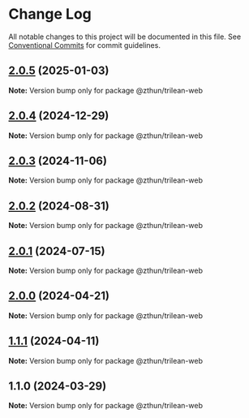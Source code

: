 # Change Log

All notable changes to this project will be documented in this file.
See [Conventional Commits](https://conventionalcommits.org) for commit guidelines.

## [2.0.5](https://github.com/zthun/trilean/compare/v2.0.4...v2.0.5) (2025-01-03)

**Note:** Version bump only for package @zthun/trilean-web





## [2.0.4](https://github.com/zthun/trilean/compare/v2.0.3...v2.0.4) (2024-12-29)

**Note:** Version bump only for package @zthun/trilean-web





## [2.0.3](https://github.com/zthun/trilean/compare/v2.0.2...v2.0.3) (2024-11-06)

**Note:** Version bump only for package @zthun/trilean-web





## [2.0.2](https://github.com/zthun/trilean/compare/v2.0.1...v2.0.2) (2024-08-31)

**Note:** Version bump only for package @zthun/trilean-web





## [2.0.1](https://github.com/zthun/trilean/compare/v2.0.0...v2.0.1) (2024-07-15)

**Note:** Version bump only for package @zthun/trilean-web





## [2.0.0](https://github.com/zthun/trilean/compare/v1.1.1...v2.0.0) (2024-04-21)

**Note:** Version bump only for package @zthun/trilean-web





## [1.1.1](https://github.com/zthun/trilean/compare/v1.1.0...v1.1.1) (2024-04-11)

**Note:** Version bump only for package @zthun/trilean-web





## 1.1.0 (2024-03-29)

**Note:** Version bump only for package @zthun/trilean-web
